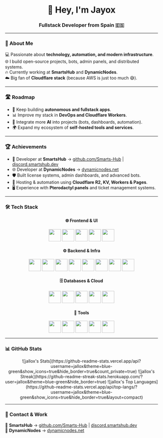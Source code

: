 <h1 align="center">👋 Hey, I'm Jayox</h1>
<h3 align="center">Fullstack Developer from Spain 🇪🇸</h3>

---

### 🚀 About Me  
💻 Passionate about **technology, automation, and modern infrastructure**.  
🌐 I build open-source projects, bots, admin panels, and distributed systems.  
🔥 Currently working at **SmartsHub** and **DynamicNodes**.  
☁️ Big fan of **Cloudflare stack** (because AWS is just too much 😅).  

---

### 🛣️ Roadmap  
- 🔨 Keep building **autonomous and fullstack apps**.  
- 📊 Improve my stack in **DevOps and Cloudflare Workers**.  
- 🤖 Integrate more **AI** into projects (bots, dashboards, automation).  
- 🌍 Expand my ecosystem of **self-hosted tools and services**.  

---

### 🏆 Achievements  
- 🚀 Developer at **SmartsHub** → [github.com/Smarts-Hub](https://github.com/Smarts-Hub) | [discord.smartshub.dev](https://discord.smartshub.dev)  
- 🌐 Developer at **DynamicNodes** → [dynamicnodes.net](https://dynamicnodes.net)  
- 🛡️ Built license systems, admin dashboards, and advanced bots.  
- 📡 Hosting & automation using **Cloudflare R2, KV, Workers & Pages**.  
- 🖥️ Experience with **Pterodactyl panels** and ticket management systems.  

---

### 🛠️ Tech Stack  

<div align="center">
  
#### 🌐 Frontend & UI  
<img src="https://cdn.jsdelivr.net/gh/devicons/devicon/icons/react/react-original.svg" height="40"/>
<img src="https://cdn.jsdelivr.net/gh/devicons/devicon/icons/nextjs/nextjs-original.svg" height="40"/>
<img src="https://cdn.jsdelivr.net/gh/devicons/devicon/icons/astro/astro-original.svg" height="40"/>
<img src="https://cdn.jsdelivr.net/gh/devicons/devicon/icons/bootstrap/bootstrap-original.svg" height="40"/>
<img src="https://cdn.jsdelivr.net/gh/devicons/devicon/icons/tailwindcss/tailwindcss-original.svg" height="40"/>

#### ⚙️ Backend & Infra  
<img src="https://cdn.jsdelivr.net/gh/devicons/devicon/icons/nodejs/nodejs-original.svg" height="40"/>
<img src="https://cdn.jsdelivr.net/gh/devicons/devicon/icons/express/express-original.svg" height="40"/>
<img src="https://cdn.jsdelivr.net/gh/devicons/devicon/icons/java/java-original.svg" height="40"/>
<img src="https://cdn.jsdelivr.net/gh/devicons/devicon/icons/python/python-original.svg" height="40"/>
<img src="https://cdn.jsdelivr.net/gh/devicons/devicon/icons/docker/docker-original.svg" height="40"/>
<img src="https://cdn.jsdelivr.net/gh/devicons/devicon/icons/nginx/nginx-original.svg" height="40"/>
<img src="https://cdn.jsdelivr.net/gh/devicons/devicon/icons/apache/apache-original.svg" height="40"/>
<img src="https://cdn.jsdelivr.net/gh/devicons/devicon/icons/linux/linux-original.svg" height="40"/>

#### 🗄️ Databases & Cloud  
<img src="https://cdn.jsdelivr.net/gh/devicons/devicon/icons/mysql/mysql-original.svg" height="40"/>
<img src="https://cdn.jsdelivr.net/gh/devicons/devicon/icons/postgresql/postgresql-original.svg" height="40"/>
<img src="https://cdn.jsdelivr.net/gh/devicons/devicon/icons/mongodb/mongodb-original.svg" height="40"/>
<img src="https://cdn.jsdelivr.net/gh/devicons/devicon/icons/redis/redis-original.svg" height="40"/>
<img src="https://cdn.jsdelivr.net/gh/devicons/devicon/icons/cloudflare/cloudflare-original.svg" height="40"/>

#### 🔧 Tools  
<img src="https://cdn.jsdelivr.net/gh/devicons/devicon/icons/git/git-original.svg" height="40"/>
<img src="https://cdn.jsdelivr.net/gh/devicons/devicon/icons/github/github-original.svg" height="40"/>
<img src="https://cdn.jsdelivr.net/gh/devicons/devicon/icons/vscode/vscode-original.svg" height="40"/>
<img src="https://cdn.jsdelivr.net/gh/devicons/devicon/icons/bash/bash-original.svg" height="40"/>
<img src="https://cdn.jsdelivr.net/gh/devicons/devicon/icons/ubuntu/ubuntu-plain.svg" height="40"/>

</div>

---

### 📊 GitHub Stats  

<div align="center">
  ![jallox's Stats](https://github-readme-stats.vercel.app/api?username=jallox&theme=blue-green&show_icons=true&hide_border=true&count_private=true)
  ![jallox's Streak](https://github-readme-streak-stats.herokuapp.com/?user=jallox&theme=blue-green&hide_border=true)
  ![jallox's Top Languages](https://github-readme-stats.vercel.app/api/top-langs/?username=jallox&theme=blue-green&show_icons=true&hide_border=true&layout=compact)
</div>



---

### 📡 Contact & Work  
🔹 **SmartsHub** → [github.com/Smarts-Hub](https://github.com/Smarts-Hub) | [discord.smartshub.dev](https://discord.smartshub.dev)  
🔹 **DynamicNodes** → [dynamicnodes.net](https://dynamicnodes.net)  

